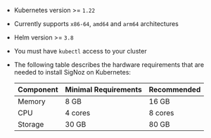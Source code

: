 - Kubernetes version >= `1.22`

- Currently supports `x86-64`, `amd64` and `arm64` architectures

- Helm version >= `3.8`

- You must have `kubectl` access to your cluster

- The following table describes the hardware requirements that are needed
  to install SigNoz on Kubernetes:

  | Component   | Minimal Requirements | Recommended |
  | ----------- | ---------------------| ----------- |
  | Memory      | 8 GB                 | 16 GB       |
  | CPU         | 4 cores              | 8 cores     |
  | Storage     | 30 GB                | 80 GB       |
